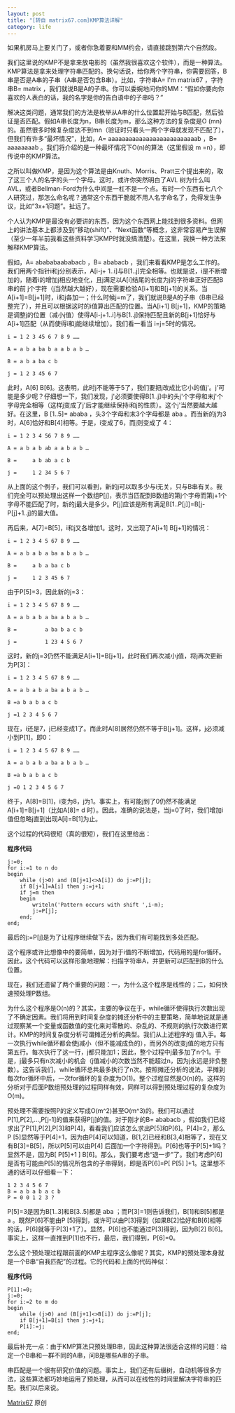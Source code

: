 ```yaml
---
layout: post
title: "[转自 matrix67.com]KMP算法详解"
category: life
---
```


如果机房马上要关门了，或者你急着要和MM约会，请直接跳到第六个自然段。

我们这里说的KMP不是拿来放电影的（虽然我很喜欢这个软件），而是一种算法。KMP算法是拿来处理字符串匹配的。换句话说，给你两个字符串，你需要回答，B串是否是A串的子串（A串是否包含B串）。比如，字符串A= I'm matrix67 ，字符串B= matrix ，我们就说B是A的子串。你可以委婉地问你的MM：“假如你要向你喜欢的人表白的话，我的名字是你的告白语中的子串吗？”

解决这类问题，通常我们的方法是枚举从A串的什么位置起开始与B匹配，然后验证是否匹配。假如A串长度为n，B串长度为m，那么这种方法的复杂度是O (mn)的。虽然很多时候复杂度达不到mn（验证时只看头一两个字母就发现不匹配了），但我们有许多“最坏情况”，比如，A= aaaaaaaaaaaaaaaaaaaaaaaaaab ，B= aaaaaaaab 。我们将介绍的是一种最坏情况下O(n)的算法（这里假设 m =n），即传说中的KMP算法。

之所以叫做KMP，是因为这个算法是由Knuth、Morris、Pratt三个提出来的，取了这三个人的名字的头一个字母。这时，或许你突然明白了AVL 树为什么叫AVL，或者Bellman-Ford为什么中间是一杠不是一个点。有时一个东西有七八个人研究过，那怎么命名呢？通常这个东西干脆就不用人名字命名了，免得发生争议，比如“3x+1问题”。扯远了。

个人认为KMP是最没有必要讲的东西，因为这个东西网上能找到很多资料。但网上的讲法基本上都涉及到“移动(shift)”、“Next函数”等概念，这非常容易产生误解（至少一年半前我看这些资料学习KMP时就没搞清楚）。在这里，我换一种方法来解释KMP算法。

假如，A= abababaababacb ，B= ababacb ，我们来看看KMP是怎么工作的。我们用两个指针i和j分别表示，A[i-j+ 1..i]与B[1..j]完全相等。也就是说，i是不断增加的，随着i的增加j相应地变化，且j满足以A[i]结尾的长度为j的字符串正好匹配B串的前 j个字符（j当然越大越好），现在需要检验A[i+1]和B[j+1]的关系。当A[i+1]=B[j+1]时，i和j各加一；什么时候j=m了，我们就说B是A的子串（B串已经整完了），并且可以根据这时的i值算出匹配的位置。当A[i+1] B[j+1]，KMP的策略是调整j的位置（减小j值）使得A[i-j+1..i]与B[1..j]保持匹配且新的B[j+1]恰好与A[i+1]匹配（从而使得i和j能继续增加）。我们看一看当 i=j=5时的情况。

```
i = 1 2 3 45 6 7 8 9 ……

A = a b a ba b a a b a b …

B = a b a ba c b

j = 1 2 3 45 6 7 
```

此时，A[6] B[6]。这表明，此时j不能等于5了，我们要把j改成比它小的值j'。j'可能是多少呢？仔细想一下，我们发现，j'必须要使得B[1..j]中的头j'个字母和末j'个字母完全相等（这样j变成了j'后才能继续保持i和j的性质）。这个j'当然要越大越好。在这里，B [1..5]= ababa ，头3个字母和末3个字母都是 aba 。而当新的j为3时，A[6]恰好和B[4]相等。于是，i变成了6，而j则变成了 4：

```
i = 1 2 3 4 56 7 8 9 ……

A = a b a b ab a a b a b …

B =     a b ab a c b

j =     1 2 34 5 6 7 
```

从上面的这个例子，我们可以看到，新的j可以取多少与i无关，只与B串有关。我们完全可以预处理出这样一个数组P[j]，表示当匹配到B数组的第j个字母而第j+1个字母不能匹配了时，新的j最大是多少。P[j]应该是所有满足B[1..P[j]]=B[j-P[j]+1..j]的最大值。

再后来，A[7]=B[5]，i和j又各增加1。这时，又出现了A[i+1] B[j+1]的情况：

```
i = 1 2 3 4 5 67 8 9 ……

A = a b a b a ba a b a b …

B =     a b a ba c b

j =     1 2 3 45 6 7 
```

由于P[5]=3，因此新的j=3：

```
i = 1 2 3 4 5 67 8 9 ……

A = a b a b a ba a b a b …

B =         a ba b a c b

j =         1 23 4 5 6 7
```

这时，新的j=3仍然不能满足A[i+1]=B[j+1]，此时我们再次减小j值，将j再次更新为P[3]：

```
i = 1 2 3 4 5 67 8 9 ……

A = a b a b a ba a b a b …

B =a b a b a c b

j =1 2 3 4 5 6 7
```

现在，i还是7，j已经变成1了。而此时A[8]居然仍然不等于B[j+1]。这样，j必须减小到P[1]，即0：

```
i = 1 2 3 4 5 67 8 9 ……

A = a b a b a ba a b a b …

B =a b a b a c b

j =0 1 2 3 4 5 6 7
```

终于，A[8]=B[1]，i变为8，j为1。事实上，有可能j到了0仍然不能满足A[i+1]=B[j+1]（比如A[8]= d 时）。因此，准确的说法是，当j=0了时，我们增加i值但忽略j直到出现A[i]=B[1]为止。

这个过程的代码很短（真的很短），我们在这里给出：

**程序代码** 

```
j:=0;
for i:=1 to n do
begin
    while (j>0) and (B[j+1]<>A[i]) do j:=P[j];
    if B[j+1]=A[i] then j:=j+1;
    if j=m then
    begin
        writeln('Pattern occurs with shift ',i-m);
        j:=P[j];
    end;
end;
```

最后的j:=P[j]是为了让程序继续做下去，因为我们有可能找到多处匹配。

这个程序或许比想像中的要简单，因为对于i值的不断增加，代码用的是for循环。因此，这个代码可以这样形象地理解：扫描字符串A，并更新可以匹配到B的什么位置。

现在，我们还遗留了两个重要的问题：一，为什么这个程序是线性的；二，如何快速预处理P数组。

为什么这个程序是O(n)的？其实，主要的争议在于，while循环使得执行次数出现了不确定因素。我们将用到时间复杂度的摊还分析中的主要策略，简单地说就是通过观察某一个变量或函数值的变化来对零散的、杂乱的、不规则的执行次数进行累计。KMP的时间复杂度分析可谓摊还分析的典型。我们从上述程序的j 值入手。每一次执行while循环都会使j减小（但不能减成负的），而另外的改变j值的地方只有第五行。每次执行了这一行，j都只能加1；因此，整个过程中j最多加了n个1。于是，j最多只有n次减小的机会（j值减小的次数当然不能超过n，因为j永远是非负整数）。这告诉我们，while循环总共最多执行了n次。按照摊还分析的说法，平摊到每次for循环中后，一次for循环的复杂度为O(1)。整个过程显然是O(n)的。这样的分析对于后面P数组预处理的过程同样有效，同样可以得到预处理过程的复杂度为O(m)。

预处理不需要按照P的定义写成O(m^2)甚至O(m^3)的。我们可以通过P[1],P[2],...,P[j-1]的值来获得P[j]的值。对于刚才的B= ababacb ，假如我们已经求出了P[1],P[2],P[3]和P[4]，看看我们应该怎么求出P[5]和P[6]。P[4]=2，那么P [5]显然等于P[4]+1，因为由P[4]可以知道，B[1,2]已经和B[3,4]相等了，现在又有B[3]=B[5]，所以P[5]可以由P[4] 后面加一个字符得到。P[6]也等于P[5]+1吗？显然不是，因为B[ P[5]+1 ] B[6]。那么，我们要考虑“退一步”了。我们考虑P[6]是否有可能由P[5]的情况所包含的子串得到，即是否P[6]=P[ P[5] ]+1。这里想不通的话可以仔细看一下：

```
1 2 3 4 5 6 7
B = a b a b a c b
P = 0 0 1 2 3 ?
```

P[5]=3是因为B[1..3]和B[3..5]都是 aba ；而P[3]=1则告诉我们，B[1]和B[5]都是 a 。既然P[6]不能由P [5]得到，或许可以由P[3]得到（如果B[2]恰好和B[6]相等的话，P[6]就等于P[3]+1了）。显然，P[6]也不能通过P[3]得到，因为B[2] B[6]。事实上，这样一直推到P[1]也不行，最后，我们得到，P[6]=0。

怎么这个预处理过程跟前面的KMP主程序这么像呢？其实，KMP的预处理本身就是一个B串“自我匹配”的过程。它的代码和上面的代码神似：

**程序代码** 

```
P[1]:=0;
j:=0;
for i:=2 to m do
begin
    while (j>0) and (B[j+1]<>B[i]) do j:=P[j];
    if B[j+1]=B[i] then j:=j+1;
    P[i]:=j;
end;
```

最后补充一点：由于KMP算法只预处理B串，因此这种算法很适合这样的问题：给定一个B串和一群不同的A串，问B是哪些A串的子串。

串匹配是一个很有研究价值的问题。事实上，我们还有后缀树，自动机等很多方法，这些算法都巧妙地运用了预处理，从而可以在线性的时间里解决字符串的匹配。我们以后来说。

[Matrix67](http://www.matrix67.com) 原创
